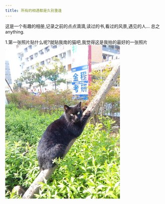 ```yaml
---
title: 所有的相遇都是久别重逢
---
```

这是一个有趣的相册,记录之前的点点滴滴,读过的书,看过的风景,遇见的人...
总之anything.

1.第一张照片贴什么呢?就贴我南的猫吧,我觉得这是我拍的最好的一张照片
![origin img](/./img/cat.jpg)